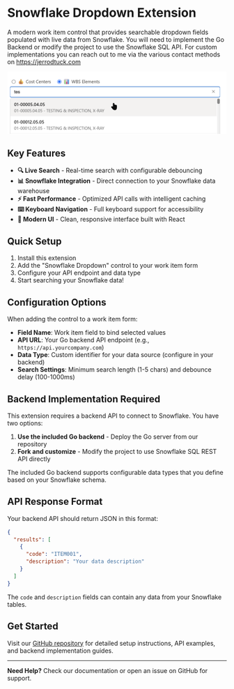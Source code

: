 # Snowflake Dropdown Extension

A modern work item control that provides searchable dropdown fields populated with live data from Snowflake. You will need to implement the Go Backend or modify the project to use the Snowflake SQL API. For custom implementations you can reach out to me via the various contact methods on https://jerrodtuck.com

![Snowflake Dropdown Demo](https://raw.githubusercontent.com/jerrodtuck/azure-devops-snowflake-ext/master/docs/demo.png)

## Key Features

- **🔍 Live Search** - Real-time search with configurable debouncing
- **📊 Snowflake Integration** - Direct connection to your Snowflake data warehouse  
- **⚡ Fast Performance** - Optimized API calls with intelligent caching
- **⌨️ Keyboard Navigation** - Full keyboard support for accessibility
- **🎨 Modern UI** - Clean, responsive interface built with React

## Quick Setup

1. Install this extension
2. Add the "Snowflake Dropdown" control to your work item form
3. Configure your API endpoint and data type
4. Start searching your Snowflake data!

## Configuration Options

When adding the control to a work item form:

- **Field Name**: Work item field to bind selected values
- **API URL**: Your Go backend API endpoint (e.g., `https://api.yourcompany.com`)
- **Data Type**: Custom identifier for your data source (configure in your backend)
- **Search Settings**: Minimum search length (1-5 chars) and debounce delay (100-1000ms)

## Backend Implementation Required

This extension requires a backend API to connect to Snowflake. You have two options:

1. **Use the included Go backend** - Deploy the Go server from our repository
2. **Fork and customize** - Modify the project to use Snowflake SQL REST API directly

The included Go backend supports configurable data types that you define based on your Snowflake schema.

## API Response Format

Your backend API should return JSON in this format:

```json
{
  "results": [
    {
      "code": "ITEM001", 
      "description": "Your data description"
    }
  ]
}
```

The `code` and `description` fields can contain any data from your Snowflake tables.

## Get Started

Visit our [GitHub repository](https://github.com/jerrodtuck/azure-devops-snowflake-ext) for detailed setup instructions, API examples, and backend implementation guides.

---

**Need Help?** Check our documentation or open an issue on GitHub for support.